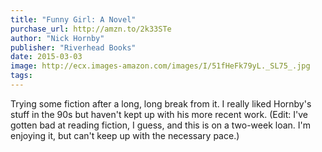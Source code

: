 ```yaml
---
title: "Funny Girl: A Novel"
purchase_url: http://amzn.to/2k33STe
author: "Nick Hornby"
publisher: "Riverhead Books"
date: 2015-03-03
image: http://ecx.images-amazon.com/images/I/51fHeFk79yL._SL75_.jpg
tags:
---
```


Trying some fiction after a long, long break from it. I really liked Hornby's
stuff in the 90s but haven't kept up with his more recent work. (Edit: I've
gotten bad at reading fiction, I guess, and this is on a two-week loan. I'm
enjoying it, but can't keep up with the necessary pace.)
